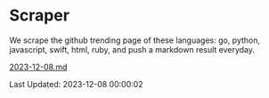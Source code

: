 # Scraper

We scrape the github trending page of these languages: go, python, javascript, swift, html, ruby, and push a markdown result everyday.

[2023-12-08.md](https://github.com/henson/Scraper/blob/master/2023-12-08.md)

Last Updated: 2023-12-08 00:00:02